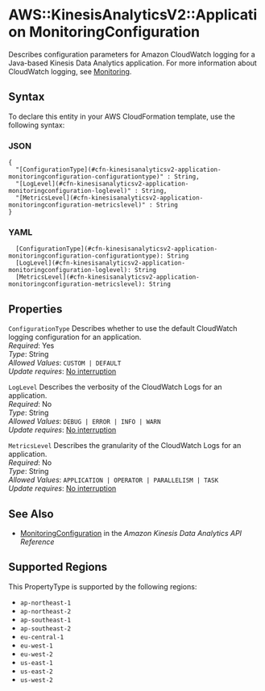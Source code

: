 # AWS::KinesisAnalyticsV2::Application MonitoringConfiguration<a name="aws-properties-kinesisanalyticsv2-application-monitoringconfiguration"></a>

Describes configuration parameters for Amazon CloudWatch logging for a Java\-based Kinesis Data Analytics application\. For more information about CloudWatch logging, see [Monitoring](https://docs.aws.amazon.com/kinesisanalytics/latest/java/monitoring-overview.html)\.

## Syntax<a name="aws-properties-kinesisanalyticsv2-application-monitoringconfiguration-syntax"></a>

To declare this entity in your AWS CloudFormation template, use the following syntax:

### JSON<a name="aws-properties-kinesisanalyticsv2-application-monitoringconfiguration-syntax.json"></a>

```
{
  "[ConfigurationType](#cfn-kinesisanalyticsv2-application-monitoringconfiguration-configurationtype)" : String,
  "[LogLevel](#cfn-kinesisanalyticsv2-application-monitoringconfiguration-loglevel)" : String,
  "[MetricsLevel](#cfn-kinesisanalyticsv2-application-monitoringconfiguration-metricslevel)" : String
}
```

### YAML<a name="aws-properties-kinesisanalyticsv2-application-monitoringconfiguration-syntax.yaml"></a>

```
  [ConfigurationType](#cfn-kinesisanalyticsv2-application-monitoringconfiguration-configurationtype): String
  [LogLevel](#cfn-kinesisanalyticsv2-application-monitoringconfiguration-loglevel): String
  [MetricsLevel](#cfn-kinesisanalyticsv2-application-monitoringconfiguration-metricslevel): String
```

## Properties<a name="aws-properties-kinesisanalyticsv2-application-monitoringconfiguration-properties"></a>

`ConfigurationType`  <a name="cfn-kinesisanalyticsv2-application-monitoringconfiguration-configurationtype"></a>
Describes whether to use the default CloudWatch logging configuration for an application\.  
*Required*: Yes  
*Type*: String  
*Allowed Values*: `CUSTOM | DEFAULT`  
*Update requires*: [No interruption](https://docs.aws.amazon.com/AWSCloudFormation/latest/UserGuide/using-cfn-updating-stacks-update-behaviors.html#update-no-interrupt)

`LogLevel`  <a name="cfn-kinesisanalyticsv2-application-monitoringconfiguration-loglevel"></a>
Describes the verbosity of the CloudWatch Logs for an application\.  
*Required*: No  
*Type*: String  
*Allowed Values*: `DEBUG | ERROR | INFO | WARN`  
*Update requires*: [No interruption](https://docs.aws.amazon.com/AWSCloudFormation/latest/UserGuide/using-cfn-updating-stacks-update-behaviors.html#update-no-interrupt)

`MetricsLevel`  <a name="cfn-kinesisanalyticsv2-application-monitoringconfiguration-metricslevel"></a>
Describes the granularity of the CloudWatch Logs for an application\.  
*Required*: No  
*Type*: String  
*Allowed Values*: `APPLICATION | OPERATOR | PARALLELISM | TASK`  
*Update requires*: [No interruption](https://docs.aws.amazon.com/AWSCloudFormation/latest/UserGuide/using-cfn-updating-stacks-update-behaviors.html#update-no-interrupt)

## See Also<a name="aws-properties-kinesisanalyticsv2-application-monitoringconfiguration--seealso"></a>
+  [MonitoringConfiguration](https://docs.aws.amazon.com/kinesisanalytics/latest/apiv2/API_MonitoringConfiguration.html) in the *Amazon Kinesis Data Analytics API Reference* 

## Supported Regions

This PropertyType is supported by the following regions:

- `ap-northeast-1`
- `ap-northeast-2`
- `ap-southeast-1`
- `ap-southeast-2`
- `eu-central-1`
- `eu-west-1`
- `eu-west-2`
- `us-east-1`
- `us-east-2`
- `us-west-2`
